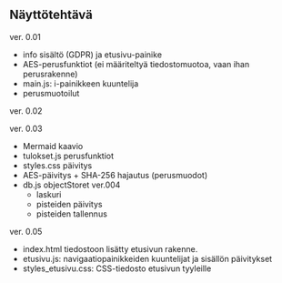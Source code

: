 ## Näyttötehtävä

ver. 0.01  

- info sisältö (GDPR) ja etusivu-painike  
- AES-perusfunktiot (ei määriteltyä tiedostomuotoa, vaan ihan perusrakenne)  
- main.js: i-painikkeen kuuntelija  
- perusmuotoilut

ver. 0.02  

ver. 0.03   

- Mermaid kaavio  
- tulokset.js perusfunktiot
- styles.css päivitys
- AES-päivitys + SHA-256 hajautus (perusmuodot)
- db.js objectStoret
ver.004
  - laskuri
  - pisteiden päivitys
  - pisteiden tallennus

ver. 0.05

- index.html tiedostoon lisätty etusivun rakenne. 
- etusivu.js: navigaatiopainikkeiden kuuntelijat ja sisällön päivitykset
- styles_etusivu.css: CSS-tiedosto etusivun tyyleille

    
